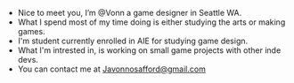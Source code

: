- Nice to meet you, I’m @Vonn a game designer in Seattle WA.
- What I spend most of my time doing is either studying the arts or making games.
- I'm student currently enrolled in AIE for studying game design.
- What I'm intrested in, is working on small game projects with other inde devs.
- You can contact me at Javonnosafford@gmail.com

<!---
JaVonn8/JaVonn8 is a ✨ special ✨ repository because its `README.md` (this file) appears on your GitHub profile.
You can click the Preview link to take a look at your changes.
--->
